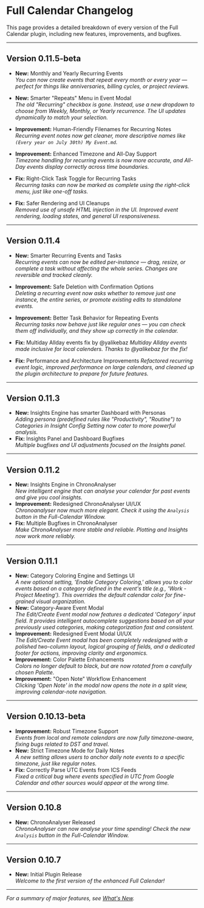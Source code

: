 # Full Calendar Changelog

This page provides a detailed breakdown of every version of the Full Calendar plugin, including new features, improvements, and bugfixes.

---

## Version 0.11.5-beta

-   **New:** Monthly and Yearly Recurring Events  
    _You can now create events that repeat every month or every year — perfect for things like anniversaries, billing cycles, or project reviews._

-   **New:** Smarter "Repeats" Menu in Event Modal  
    _The old "Recurring" checkbox is gone. Instead, use a new dropdown to choose from Weekly, Monthly, or Yearly recurrence. The UI updates dynamically to match your selection._

-   **Improvement:** Human-Friendly Filenames for Recurring Notes  
    _Recurring event notes now get cleaner, more descriptive names like `(Every year on July 30th) My Event.md`._

-   **Improvement:** Enhanced Timezone and All-Day Support  
    _Timezone handling for recurring events is now more accurate, and All-Day events display correctly across time boundaries._

-   **Fix:** Right-Click Task Toggle for Recurring Tasks  
    _Recurring tasks can now be marked as complete using the right-click menu, just like one-off tasks._

-   **Fix:** Safer Rendering and UI Cleanups  
    _Removed use of unsafe HTML injection in the UI. Improved event rendering, loading states, and general UI responsiveness._

---

## Version 0.11.4

-   **New:** Smarter Recurring Events and Tasks  
    _Recurring events can now be edited per-instance — drag, resize, or complete a task without affecting the whole series. Changes are reversible and tracked cleanly._

-   **Improvement:** Safe Deletion with Confirmation Options  
    _Deleting a recurring event now asks whether to remove just one instance, the entire series, or promote existing edits to standalone events._

-   **Improvement:** Better Task Behavior for Repeating Events  
    _Recurring tasks now behave just like regular ones — you can check them off individually, and they show up correctly in the calendar._

-   **Fix:** Multiday Allday events fix by @yalikebaz 
    _Multiday Allday events made inclusive for local calenders. Thanks to @yalikebaz for the fix!_

-   **Fix:** Performance and Architecture Improvements 
    _Refactored recurring event logic, improved performance on large calendars, and cleaned up the plugin architecture to prepare for future features._

---
## Version 0.11.3

- **New:** Insights Engine has smarter Dashboard with Personas  
  _Adding persona (predefined rules like "Productivity", "Routine") to Categories in Insight Config Setting now cater to more powerful analysis._
- **Fix:** Insights Panel and Dashboard Bugfixes  
  _Multiple bugfixes and UI adjustments focused on the Insights panel._

---

## Version 0.11.2

- **New:** Insights Engine in ChronoAnalyser  
  _New intelligent engine that can analyse your calendar for past events and give you cool insights._
- **Improvement:** Redesigned ChronoAnalyser UI/UX  
  _Chronoanalyser now much more elegant. Check it using the `Analysis` button in the Full-Calendar Window._
- **Fix:** Multiple Bugfixes in ChronoAnalyser  
  _Make ChronoAnalyser more stable and reliable. Plotting and Insights now work more reliably._

---

## Version 0.11.1

- **New:** Category Coloring Engine and Settings UI  
  _A new optional setting, 'Enable Category Coloring,' allows you to color events based on a category defined in the event's title (e.g., 'Work - Project Meeting'). This overrides the default calendar color for fine-grained visual organization._
- **New:** Category-Aware Event Modal  
  _The Edit/Create Event modal now features a dedicated 'Category' input field. It provides intelligent autocomplete suggestions based on all your previously used categories, making categorization fast and consistent._
- **Improvement:** Redesigned Event Modal UI/UX  
  _The Edit/Create Event modal has been completely redesigned with a polished two-column layout, logical grouping of fields, and a dedicated footer for actions, improving clarity and ergonomics._
- **Improvement:** Color Palette Enhancements  
  _Colors no longer default to black, but are now rotated from a carefully chosen Palette._
- **Improvement:** "Open Note" Workflow Enhancement  
  _Clicking 'Open Note' in the modal now opens the note in a split view, improving calendar-note navigation._

---

## Version 0.10.13-beta

- **Improvement:** Robust Timezone Support  
  _Events from local and remote calendars are now fully timezone-aware, fixing bugs related to DST and travel._
- **New:** Strict Timezone Mode for Daily Notes  
  _A new setting allows users to anchor daily note events to a specific timezone, just like regular notes._
- **Fix:** Correctly Parse UTC Events from ICS Feeds  
  _Fixed a critical bug where events specified in UTC from Google Calendar and other sources would appear at the wrong time._

---

## Version 0.10.8

- **New:** ChronoAnalyser Released  
  _ChronoAnalyser can now analyse your time spending! Check the new `Analysis` button in the Full-Calendar Window._

---

## Version 0.10.7

- **New:** Initial Plugin Release  
  _Welcome to the first version of the enhanced Full Calendar!_

---

_For a summary of major features, see [What's New](whats_new.md)._
